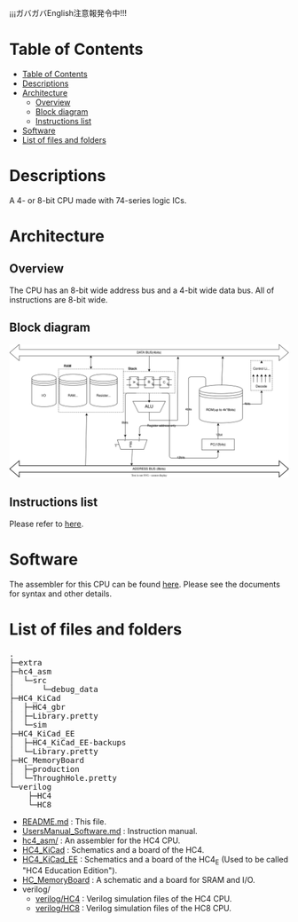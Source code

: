 ¡¡¡ガバガバEnglish注意報発令中!!!

# Table of Contents
- [Table of Contents](#table-of-contents)
- [Descriptions](#descriptions)
- [Architecture](#architecture)
  - [Overview](#overview)
  - [Block diagram](#block-diagram)
  - [Instructions list](#instructions-list)
- [Software](#software)
- [List of files and folders](#list-of-files-and-folders)

# Descriptions

A 4- or 8-bit CPU made with 74-series logic ICs.

# Architecture
## Overview

The CPU has an 8-bit wide address bus and a 4-bit wide data bus.
All of instructions are 8-bit wide.

## Block diagram

![Block diagram of this CPU.](./HC4.svg)

## Instructions list

Please refer to [here](https://github.com/nasu8151/HC4/blob/main/UsersManual_Software.md).

# Software

The assembler for this CPU can be found [here](https://github.com/nasu8151/HC4/blob/main/hc4_asm).
Please see the documents for syntax and other details.

# List of files and folders

<pre>
.
├─extra
├─hc4_asm
│  └─src
│      └─debug_data
├─HC4_KiCad
│  ├─HC4_gbr
│  ├─Library.pretty
│  └─sim
├─HC4_KiCad_EE
│  ├─HC4_KiCad_EE-backups
│  └─Library.pretty
├─HC_MemoryBoard
│  ├─production
│  └─ThroughHole.pretty
└─verilog
    ├─HC4
    └─HC8
</pre>

* [README.md](https://github.com/nasu8151/HC4) : This file.
* [UsersManual_Software.md](https://github.com/nasu8151/HC4/blob/main/UsersManual_Software.md) : Instruction manual.
* [hc4_asm/](https://github.com/nasu8151/HC4/blob/main/hc4_asm) : An assembler for the HC4 CPU.
* [HC4_KiCad](https://github.com/nasu8151/HC4/blob/main/HC4_KiCad) : Schematics and a board of the HC4.
* [HC4_KiCad_EE](https://github.com/nasu8151/HC4/blob/main/HC4_KiCad_EE) : Schematics and a board of the HC4<sub>E</sub> (Used to be called "HC4 Education Edition").
* [HC_MemoryBoard](https://github.com/nasu8151/HC4/blob/main/HC4_KiCad_EE) : A schematic and a board for SRAM and I/O.
* verilog/
  * [verilog/HC4](https://github.com/nasu8151/HC4/blob/main/verilog/HC4) : Verilog simulation files of the HC4 CPU.
  * [verilog/HC8](https://github.com/nasu8151/blob/main/HC4/verilog/HC8) : Verilog simulation files of the HC8 CPU.